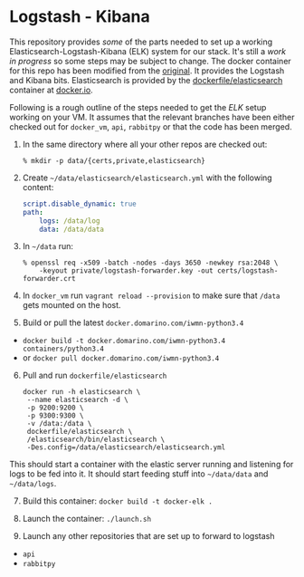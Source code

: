 # Logstash - Kibana 

This repository provides *some* of the parts needed to set up a working Elasticsearch-Logstash-Kibana (ELK) system for our stack. It's still a *work in progress* so some steps may be subject to change. The docker container for this repo has been modified from the [original](https://github.com/blacktop/docker-elk). It provides the Logstash and Kibana bits. Elasticsearch is provided by the [dockerfile/elasticsearch](https://registry.hub.docker.com/u/dockerfile/elasticsearch/) container at [docker.io](https://docker.io).

Following is a rough outline of the steps needed to get the *ELK* setup working on your VM. It assumes that the relevant branches have been either checked out for `docker_vm`, `api`, `rabbitpy` or that the code has been merged.

1. In the same directory where all your other repos are checked out:

     ```
     % mkdir -p data/{certs,private,elasticsearch}
     ```
2. Create `~/data/elasticsearch/elasticsearch.yml` with the following content:


     ```yaml
     script.disable_dynamic: true
     path:
         logs: /data/log
         data: /data/data
     ```
3. In `~/data` run: 

     ```
     % openssl req -x509 -batch -nodes -days 3650 -newkey rsa:2048 \
         -keyout private/logstash-forwarder.key -out certs/logstash-forwarder.crt
     ```
4. In `docker_vm` run `vagrant reload --provision` to make sure that `/data` gets mounted on the host.
5. Build or pull the latest `docker.domarino.com/iwmn-python3.4`
  * `docker build -t docker.domarino.com/iwmn-python3.4 containers/python3.4`
  * or `docker pull docker.domarino.com/iwmn-python3.4`
6. Pull and run `dockerfile/elasticsearch`
     ```
     docker run -h elasticsearch \
      --name elasticsearch -d \
      -p 9200:9200 \
      -p 9300:9300 \
      -v /data:/data \
      dockerfile/elasticsearch \
      /elasticsearch/bin/elasticsearch \
      -Des.config=/data/elasticsearch/elasticsearch.yml
     ```
This should start a container with the elastic server running and listening for logs to be fed into it. It should start feeding stuff into `~/data/data` and `~/data/logs`.

7. Build this container: `docker build -t docker-elk .`

8. Launch the container: `./launch.sh`

9. Launch any other repositories that are set up to forward to logstash
  * `api`
  * `rabbitpy`
